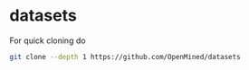 # datasets

For quick cloning do

```sh
git clone --depth 1 https://github.com/OpenMined/datasets
```
